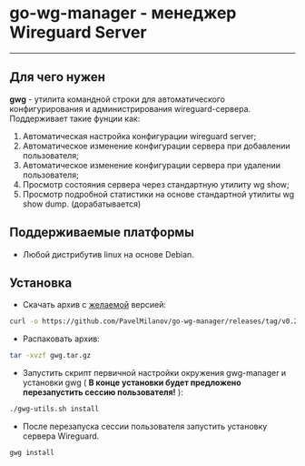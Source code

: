 # go-wg-manager - менеджер Wireguard Server

---

## Для чего нужен

**gwg** - утилита командной строки для автоматического конфигурирования  и администрирования wireguard-сервера.
Поддерживает такие фунции как:

1) Автоматическая настройка конфигурации wireguard server;
2) Автоматическое изменение конфигурации сервера при добавлении пользователя;
3) Автоматическое изменение конфигурации сервера при удалении пользователя;
4) Просмотр состояния сервера через стандартную утилиту wg show;
5) Просмотр подробной статистики на основе стандартной утилиты wg show dump. (дорабатывается)

## Поддерживаемые платформы
 - Любой дистрибутив linux на основе Debian.

## Установка

- Скачать архив с [желаемой](https://github.com/PavelMilanov/go-wg-manager/tags) версией:
```bash
curl -o https://github.com/PavelMilanov/go-wg-manager/releases/tag/v0.2.1/gwg.tar.gz
```

- Распаковать архив:
```bash
tar -xvzf gwg.tar.gz
```

- Запустить скрипт первичной настройки окружения gwg-manager и установки gwg 
   ( **В конце установки будет предложено перезапустить сессию пользоватeля!** ):
```bash
./gwg-utils.sh install
```

- После перезапуска сессии пользователя запустить установку сервера Wireguard.
```bash
gwg install
```
